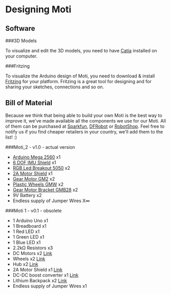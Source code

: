 Designing Moti
==============

Software
--------

###3D Models

To visualize and edit the 3D models, you need to have [Catia](http://www.3ds.com/products/catia/) installed on your computer.


###Fritzing

To visualize the Arduino design of Moti, you need to download & install [Fritzing]() for your platform. Fritzing is a great tool for designing and for sharing your sketches, connections and so on.


Bill of Material
----------------

Because we think that being able to build your own Moti is the best way to improve it, we've made available all the components we use for our Moti.
All of them can be purchased at [Sparkfun](https://www.sparkfun.com/), [DFRobot](http://www.dfrobot.com/index.php) or [RobotShop](http://www.robotshop.com/).
Feel free to notify us if you find cheaper retailers in your country, we'll add them to the list! :)


###Moti_2 - v1.0 - actual version

*	[Arduino Mega 2560](http://arduino.cc/en/Main/arduinoBoardMega2560) x1
*	[6 DOF IMU Shield](http://www.dfrobot.com/index.php?route=product/product&product_id=788) x1
*	[RGB Led Breakout 5050](http://www.dfrobot.com/index.php?route=product/product&filter_name=rgb%20led&product_id=900) x2
*	[2A Motor Shield](http://www.dfrobot.com/index.php?route=product/product&filter_name=DRI0009&product_id=69) x1
*	[Gear Motor GM2](http://www.robotshop.com/eu/productinfo.aspx?pc=RB-Sbo-01&lang=fr-CA) x2
*	[Plastic Wheels GMW](http://www.robotshop.com/eu/solarbotics-gmw-gear-motor-mounts-2.html) x2
*	[Gear Motor Bracket GMB28](http://www.robotshop.com/eu/solarbotics-gmb28-gear-motor-bracket-2.html) x2
*	9V Battery x2
*	Endless supply of Jumper Wires X∞


###Moti 1 - v0.1 - obsolete

*	1 Arduino Uno	x1
*	1 Breadboard	x1
*	1 Red LED	x1
*	1 Green LED	x1
*	1 Blue LED	x1
*	2.2kΩ Resistors	x3
*	DC Motors	x2	[Link](http://www.pololu.com/catalog/category/116)
*	Wheels	x2	[Link](http://www.robotshop.com/eu/lynxmotion-bbt-01-wheels.html)
*	Hub	x2	[Link](http://www.robotshop.com/eu/lynxmotion-hub-04-universal-hub.html)
*	2A Motor Shield	x1	[Link](http://www.dfrobot.com/index.php?route=product/product&product_id=69)
*	DC-DC boost converter	x1	[Link](http://www.dfrobot.com/index.php?route=product/product&filter_name=dc%20boost&product_id=444)
*	Lithium Backpack	x2	[Link](http://www.liquidware.com/shop/show/MBP/Lithium+Backpack)
*	Endless supply of Jumper Wires	x1





